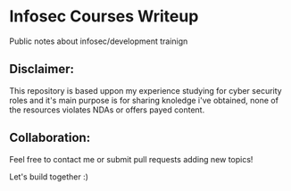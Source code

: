 # Infosec Courses Writeup
Public notes about infosec/development trainign 

## Disclaimer: 
This repository is based uppon my experience studying for cyber security roles and it's main purpose is for sharing knoledge i've obtained, none of the resources violates NDAs or offers payed content. 

## Collaboration:
Feel free to contact me or submit pull requests adding new topics! 

Let's build together  :) 
